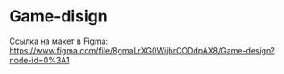 # Game-disign
Ссылка на макет в Figma: https://www.figma.com/file/8gmaLrXG0WijbrCODdpAX8/Game-design?node-id=0%3A1
